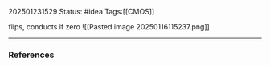 202501231529
Status: #idea
Tags:[[CMOS]]

flips, conducts if zero
![[Pasted image 20250116115237.png]]

---
### References